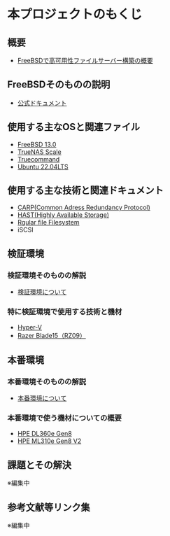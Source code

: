 # 本プロジェクトのもくじ

## 概要
* [FreeBSDで高可用性ファイルサーバー構築の概要](https://github.com/limonene213u/FreeBSD/blob/main/freebsd_ha_server.md)
## FreeBSDそのものの説明
* [公式ドキュメント](https://docs.freebsd.org/ja/books/handbook/preface/)
## 使用する主なOSと関連ファイル
* [FreeBSD 13.0](https://github.com/limonene213u/FreeBSD/blob/main/os/freebsd/freebsd_13.md)
* [TrueNAS Scale]()
* [Truecommand]()
* [Ubuntu 22.04LTS]()
## 使用する主な技術と関連ドキュメント
* [CARP(Common Adress Redundancy Protocol)](https://github.com/limonene213u/FreeBSD/blob/main/technique/CARP.md)
* [HAST(Highly Available Storage)](https://github.com/limonene213u/FreeBSD/blob/main/technique/HAST.md)
* [Rgular file Filesystem](https://github.com/limonene213u/FreeBSD/blob/main/technique/RFS.md)
* iSCSI
## 検証環境
### 検証環境そのものの解説
* [検証環境について](https://github.com/limonene213u/FreeBSD/blob/main/test_env/readme.md)
### 特に検証環境で使用する技術と機材
* [Hyper-V](https://github.com/limonene213u/FreeBSD/blob/main/test_env/hyper-v.md)
* [Razer Blade15（RZ09）](https://mysupport.razer.com/app/answers/detail/a_id/2573/~/at-a-glance%3A-razer-blade-15-base-%282018%29-%7C-rz09-02705)
## 本番環境
### 本番環境そのものの解説
* [本番環境について](https://github.com/limonene213u/FreeBSD/blob/main/product_env/readme.md)
### 本番環境で使う機材についての概要
* [HPE DL360e Gen8](https://github.com/limonene213u/FreeBSD/blob/main/freebsd_ha_server.md#%E4%BD%BF%E7%94%A8%E6%A9%9F%E6%9D%90)
* [HPE ML310e Gen8 V2](https://github.com/limonene213u/FreeBSD/blob/main/freebsd_ha_server.md#%E4%BD%BF%E7%94%A8%E6%A9%9F%E6%9D%90)
## 課題とその解決
※編集中
## 参考文献等リンク集
※編集中
